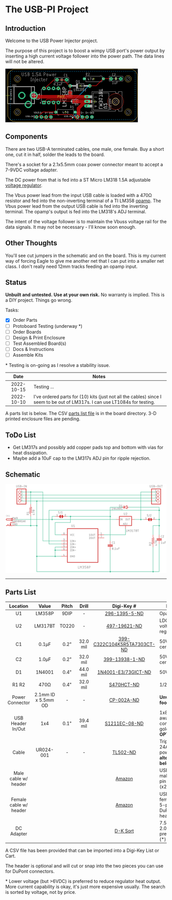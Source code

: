 # The USB-PI Project

## Introduction

Welcome to the USB Power Injector project.

The purpose of this project is to boost a wimpy USB port's power output by inserting a high current voltage follower into the power path. The data lines will not be altered.

![](img/USB-PI-top.png)

## Components

There are two USB-A terminated cables, one male, one female. Buy a short one, cut it in half, solder the leads to the board.

There's a socket for a 2.1x5.5mm coax power connector meant to accept a 7-9VDC voltage adapter.

The DC power from that is fed into a ST Micro LM318 1.5A adjustable [voltage  regulator](https://www.digikey.com/short/0mfnvtjf).

The Vbus power lead from the input USB cable is loaded with a 470Ω resistor and fed into the non-inverting terminal of a TI LM358 [opamp](https://www.digikey.com/short/zqhmd571). The Vbus power lead from the output USB cable is fed into the inverting terminal. The opamp's output is fed into the LM318's ADJ terminal.

The intent of the voltage follower is to maintain the Vbuss voltage rail for the data signals. It may not be necessary - I'll know soon enough.

## Other Thoughts

You'll see cut jumpers in the schematic and on the board. This is my current way of forcing Eagle to give me another net that I can put into a smaller net class. I don't really need 12mm tracks feeding an opamp input.

## Status

**Unbuilt and untested.** **Use at your own risk.** No warranty is implied. This is a DIY project. Things go wrong.

Tasks:

- [x] Order Parts
- [ ] Protoboard Testing (underway *)
- [ ] Order Boards
- [ ] Design & Print Enclosure
- [ ] Test Assembled Board(s)
- [ ] Docs & Instructions
- [ ] Assemble Kits

\* Testing is on-going as I resolve a stability issue.

|    Date    | Notes                                                        |
| :--------: | ------------------------------------------------------------ |
| 2022-10-15 | Testing ...                                                  |
| 2022-10-10 | I've ordered parts for (10) kits (just not all the cables) since I seem to be out of LM317s. I can use LT1084s for testing. |

 A parts list is below. The CSV [parts list file](board/USB-PI-DK-parts.csv) is in the board directory. 3-D printed enclosure files are pending.

## ToDo List

* Get LM317s and possibly add copper pads top and bottom with vias for heat dissipation.
* Maybe add a 10uF cap to the LM317s ADJ pin for ripple rejection.

## Schematic

![schematic](img/USB-PI-schematic.png)



---

## Parts List

|        Location        |        Value        | Pitch |  Drill   |                          Digi-Key #                          | Notes                                                  |
| :--------------------: | :-----------------: | :---: | :------: | :----------------------------------------------------------: | ------------------------------------------------------ |
|           U1           |       LM358P        | 9DIP  |    -     |   [296-1395-5-ND](https://www.digikey.com/short/cn50dbq5)    | Opamp                                                  |
|           U2           |       LM317BT       | TO220 |    -     |    [497-19621-ND](https://www.digikey.com/short/9fvhrfmm)    | LDO linear voltage regulator                           |
|           C1           |        0.1µF        | 0.2"  | 32.0 mil | [399-C322C104K5R5TA7303CT-ND](https://www.digikey.com/short/w4d7qbqn) | 50V X7R ceramic                                        |
|           C2           |        1.0µF        | 0.2"  | 32.0 mil |   [399-13938-1-ND](https://www.digikey.com/short/w4hqd3b3)   | 50V X7R ceramic                                        |
|           D1           |       1N4001        | 0.4"  | 44.0 mil | [1N4001-E3/73GICT-ND](https://www.digikey.com/short/9t2nj8h2) | 50V 1A                                                 |
|         R1 R2          |        470Ω         | 0.4"  | 32.0 mil |     [S470HCT-ND](https://www.digikey.com/short/qfv9j77w)     | 1/2W 5%                                                |
|    Power Connector     | 2.1mm ID x 5.5mm OD |   -   |    -     |     [CP-002A-ND](https://www.digikey.com/short/zqmbpp04)     | **Unverified footprint**                               |
|   USB Header In/Out    |         1x4         | 0.1"  | 39.4 mil |   [S1211EC-08-ND](https://www.digikey.com/short/m4cnmnhh)    | 1x8 break-away .032" contact 3A gold **OPTIONAL**      |
|         Cable          |      UR024-001      |   -   |    -     |      [TL502-ND](https://www.digikey.com/short/z9fq5374)      | Tripp Lite 1' 24AWG power (**see alternatives below**) |
|  Male cable w/ header  |                     |       |          |       [Amazon](https://smile.amazon.com/dp/B06Y5RKMT8)       | USB-A male to 5-pin DuPont (x2)                        |
| Female cable w/ header |                     |       |          |       [Amazon](https://smile.amazon.com/dp/B06Y5KZC9W)       | USB-A female to 5-pin DuPont header                    |
|       DC Adapter       |                     |       |          |      [D-K Sort](https://www.digikey.com/short/7ft35n9b)      | 7.5VDC 2.0A preferred (*)                              |

A CSV file has been provided that can be imported into a Digi-Key List or Cart.

The header is optional and will cut or snap into the two pieces you can use for DuPont connectors.

\* Lower voltage (but >6VDC) is preferred to reduce regulator heat output. More current capability is okay, it's just more expensive usually. The search is sorted by voltage, not by price.